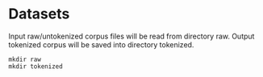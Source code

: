 # Datasets
Input raw/untokenized corpus files will be read from directory raw.
Output tokenized corpus will be saved into directory tokenized.
```
mkdir raw
mkdir tokenized
```
